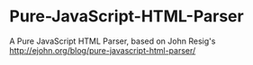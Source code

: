 Pure-JavaScript-HTML-Parser
===========================

A Pure JavaScript HTML Parser, based on John Resig's http://ejohn.org/blog/pure-javascript-html-parser/

